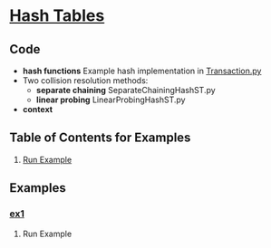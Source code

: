 # [Hash Tables](http://algs4.cs.princeton.edu/34hash/)

## Code
  * **hash functions**
    Example hash implementation in [Transaction.py](../py/AlgsSedgewickWayne/Transaction.py)
  * Two collision resolution methods:
    * **separate chaining** SeparateChainingHashST.py
    * **linear probing** LinearProbingHashST.py
  * **context**


## Table of Contents for Examples
  1. [Run Example](#ex1)

## Examples 
### [ex1](#table-of-contents-for-examples)
1. Run Example
